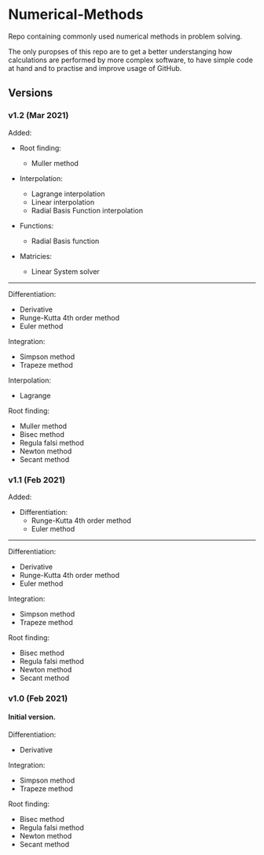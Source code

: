 # Numerical-Methods
Repo containing commonly used numerical methods in problem solving.

The only puropses of this repo are to get a better understanging how calculations are performed by more complex software, to have simple code at hand and to practise and improve usage of GitHub.

## Versions

### v1.2 (Mar 2021)

Added: 
- Root finding:
    - Muller method

- Interpolation:
    - Lagrange interpolation
    - Linear interpolation
    - Radial Basis Function interpolation

- Functions:
    - Radial Basis function

- Matricies:
    - Linear System solver

---

Differentiation:
- Derivative 
- Runge-Kutta 4th order method
- Euler method

Integration:
- Simpson method
- Trapeze method

Interpolation:
- Lagrange

Root finding:
- Muller method
- Bisec method
- Regula falsi method
- Newton method
- Secant method

### v1.1 (Feb 2021)

Added:
- Differentiation:
    - Runge-Kutta 4th order method
    - Euler method

---

Differentiation:
- Derivative 
- Runge-Kutta 4th order method
- Euler method

Integration:
- Simpson method
- Trapeze method

Root finding:
- Bisec method
- Regula falsi method
- Newton method
- Secant method

### v1.0 (Feb 2021)
#### Initial version.

Differentiation:
- Derivative 

Integration:
- Simpson method
- Trapeze method

Root finding:
- Bisec method
- Regula falsi method
- Newton method
- Secant method